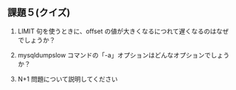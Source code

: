 ## 課題５(クイズ)

1. LIMIT 句を使うときに、offset の値が大きくなるにつれて遅くなるのはなぜでしょうか？

2. mysqldumpslow コマンドの「-a」オプションはどんなオプションでしょうか？

3. N+1 問題について説明してください
